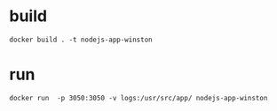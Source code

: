 # build
`docker build . -t nodejs-app-winston`

# run
`docker run  -p 3050:3050 -v logs:/usr/src/app/ nodejs-app-winston`
